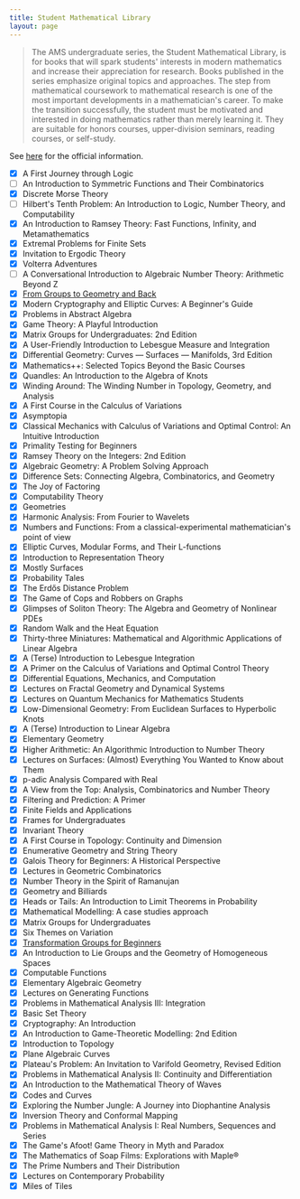```yaml
---
title: Student Mathematical Library
layout: page
---
```


> The AMS undergraduate series, the Student Mathematical Library, is for books that will spark students' interests in modern mathematics and increase their appreciation for research. Books published in the series emphasize original topics and approaches. The step from mathematical coursework to mathematical research is one of the most important developments in a mathematician's career. To make the transition successfully, the student must be motivated and interested in doing mathematics rather than merely learning it. They are suitable for honors courses, upper-division seminars, reading courses, or self-study.

See [here](https://bookstore.ams.org/stml) for the official information.

- [x] A First Journey through Logic
- [ ] An Introduction to Symmetric Functions and Their Combinatorics
- [x] Discrete Morse Theory
- [ ] Hilbert's Tenth Problem: An Introduction to Logic, Number Theory, and Computability
- [x] An Introduction to Ramsey Theory: Fast Functions, Infinity, and Metamathematics
- [x] Extremal Problems for Finite Sets
- [x] Invitation to Ergodic Theory
- [x] Volterra Adventures
- [ ] A Conversational Introduction to Algebraic Number Theory: Arithmetic Beyond Z
- [x] [From Groups to Geometry and Back](/md/stml/group2geometry)
- [x] Modern Cryptography and Elliptic Curves: A Beginner's Guide
- [x] Problems in Abstract Algebra
- [x] Game Theory: A Playful Introduction
- [x] Matrix Groups for Undergraduates: 2nd Edition
- [x] A User-Friendly Introduction to Lebesgue Measure and Integration
- [x] Differential Geometry: Curves — Surfaces — Manifolds, 3rd Edition
- [x] Mathematics++: Selected Topics Beyond the Basic Courses
- [x] Quandles: An Introduction to the Algebra of Knots
- [x] Winding Around: The Winding Number in Topology, Geometry, and Analysis
- [x] A First Course in the Calculus of Variations
- [x] Asymptopia
- [x] Classical Mechanics with Calculus of Variations and Optimal Control: An Intuitive Introduction
- [x] Primality Testing for Beginners
- [x] Ramsey Theory on the Integers: 2nd Edition
- [x] Algebraic Geometry: A Problem Solving Approach
- [x] Difference Sets: Connecting Algebra, Combinatorics, and Geometry
- [x] The Joy of Factoring
- [x] Computability Theory
- [x] Geometries
- [x] Harmonic Analysis: From Fourier to Wavelets
- [x] Numbers and Functions: From a classical-experimental mathematician's point of view
- [x] Elliptic Curves, Modular Forms, and Their L-functions
- [x] Introduction to Representation Theory
- [x] Mostly Surfaces
- [x] Probability Tales
- [x] The Erdős Distance Problem
- [x] The Game of Cops and Robbers on Graphs
- [x] Glimpses of Soliton Theory: The Algebra and Geometry of Nonlinear PDEs
- [x] Random Walk and the Heat Equation
- [x] Thirty-three Miniatures: Mathematical and Algorithmic Applications of Linear Algebra
- [x] A (Terse) Introduction to Lebesgue Integration
- [x] A Primer on the Calculus of Variations and Optimal Control Theory
- [x] Differential Equations, Mechanics, and Computation
- [x] Lectures on Fractal Geometry and Dynamical Systems
- [x] Lectures on Quantum Mechanics for Mathematics Students
- [x] Low-Dimensional Geometry: From Euclidean Surfaces to Hyperbolic Knots
- [x] A (Terse) Introduction to Linear Algebra
- [x] Elementary Geometry
- [x] Higher Arithmetic: An Algorithmic Introduction to Number Theory
- [x] Lectures on Surfaces: (Almost) Everything You Wanted to Know about Them
- [x] p-adic Analysis Compared with Real
- [x] A View from the Top: Analysis, Combinatorics and Number Theory
- [x] Filtering and Prediction: A Primer
- [x] Finite Fields and Applications
- [x] Frames for Undergraduates
- [x] Invariant Theory
- [x] A First Course in Topology: Continuity and Dimension
- [x] Enumerative Geometry and String Theory
- [x] Galois Theory for Beginners: A Historical Perspective
- [x] Lectures in Geometric Combinatorics
- [x] Number Theory in the Spirit of Ramanujan
- [x] Geometry and Billiards
- [x] Heads or Tails: An Introduction to Limit Theorems in Probability
- [x] Mathematical Modelling: A case studies approach
- [x] Matrix Groups for Undergraduates
- [x] Six Themes on Variation
- [x] [Transformation Groups for Beginners](/md/stml/trans-group/)
- [x] An Introduction to Lie Groups and the Geometry of Homogeneous Spaces
- [x] Computable Functions
- [x] Elementary Algebraic Geometry
- [x] Lectures on Generating Functions
- [x] Problems in Mathematical Analysis III: Integration
- [x] Basic Set Theory
- [x] Cryptography: An Introduction
- [x] An Introduction to Game-Theoretic Modelling: 2nd Edition
- [x] Introduction to Topology
- [x] Plane Algebraic Curves
- [x] Plateau's Problem: An Invitation to Varifold Geometry, Revised Edition
- [x] Problems in Mathematical Analysis II: Continuity and Differentiation
- [x] An Introduction to the Mathematical Theory of Waves
- [x] Codes and Curves
- [x] Exploring the Number Jungle: A Journey into Diophantine Analysis
- [x] Inversion Theory and Conformal Mapping
- [x] Problems in Mathematical Analysis I: Real Numbers, Sequences and Series
- [x] The Game's Afoot!  Game Theory in Myth and Paradox
- [x] The Mathematics of Soap Films: Explorations with Maple®
- [x] The Prime Numbers and Their Distribution
- [x] Lectures on Contemporary Probability
- [x] Miles of Tiles
